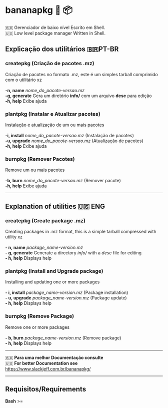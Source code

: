 # bananapkg :banana: :package:
🇧🇷 Gerenciador de baixo nível Escrito em Shell. <br/>
:us: Low level package manager Written in Shell.

## Explicação dos utilitários 🇧🇷PT-BR

### createpkg (Criação de pacotes .mz)
Criação de pacotes no formato .mz, este é um simples tarball comprimido com o utilitário xz <br/><br/>
**-n, name** *nome_do_pacote-versao.mz*<br/>
**-g, generate** Gera um diretório **info/** com um arquivo **desc** para edição<br/>
**-h, help** Exibe ajuda<br/>

### plantpkg (Instalar e Atualizar pacotes)
Instalação e atualização de um ou mais pacotes<br/><br/>
**-i, install** *nome_do_pacote-versao.mz* (Instalação de pacotes)<br/>
**-u, upgrade** *nome_do_pacote-versao.mz* (Atualização de pacotes)<br/>
**-h, help** Exibe ajuda<br/>

### burnpkg (Remover Pacotes)
Remove um ou mais pacotes<br/><br/>
**-b, burn** *nome_do_pacote-versao.mz* (Remover pacote)<br/>
**-h, help** Exibe ajuda<br/>

----

## Explanation of utilities :us: ENG

### createpkg (Create package .mz)
Creating packages in .mz format, this is a simple tarball compressed with utility xz <br/><br/>
**- n, name** *package_name-version.mz* <br/>
**- g, generate** Generate a directory *info/* with a *desc* file for editing <br/>
**- h, help** Displays help

### plantpkg (Install and Upgrade package)
Installing and updating one or more packages <br/><br/>
**- i, install** *package_name-version.mz* (Package installation) <br/>
**- u, upgrade** *package_name-version.mz* (Package update) <br/>
**- h, help** Displays help

### burnpkg (Remove Package)
Remove one or more packages <br/><br/>
**- b, burn** *package_name-version.mz* (Remove package) <br/>
**- h, help** Displays help

----

🇧🇷 **Para uma melhor Documentação consulte** <br/>
:us: **For better Documentation see** <br/>
https://www.slackjeff.com.br/bananapkg/

----

## Requisitos/Requirements
**Bash** >=
